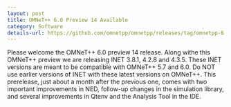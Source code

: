 ```yaml
---
layout: post
title: OMNeT++ 6.0 Preview 14 Available
category: Software
details-url: https://github.com/omnetpp/omnetpp/releases/tag/omnetpp-6.0pre14
---
```

Please welcome the OMNeT++ 6.0 preview 14 release. Along withe this OMNeT++
preview we are releasing INET 3.8.1, 4.2.8 and 4.3.5. These INET versions are
meant to be compatible with OMNeT++ 5.7 and 6.0. Do NOT use earlier versions of
INET with these latest versions on OMNeT++. This prerelease, just about a month
after the previous one, comes with two important improvements in NED, follow-up
changes in the simulation library, and several improvements in Qtenv and the
Analysis Tool in the IDE.

